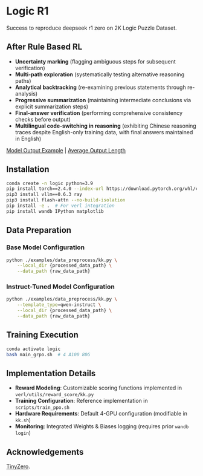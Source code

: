 # Logic R1

Success to reproduce deepseek r1 zero on 2K Logic Puzzle Dataset.

## After Rule Based RL
- **Uncertainty marking** (flagging ambiguous steps for subsequent verification)
- **Multi-path exploration** (systematically testing alternative reasoning paths)
- **Analytical backtracking** (re-examining previous statements through re-analysis)
- **Progressive summarization** (maintaining intermediate conclusions via explicit summarization steps)
- **Final-answer verification** (performing comprehensive consistency checks before output)
- **Multilingual code-switching in reasoning** (exhibiting Chinese reasoning traces despite English-only training data, with final answers maintained in English)

[Model Output Example](response.png) | [Average Output Length](mean_length.png)

## Installation
```bash
conda create -n logic python=3.9
pip install torch==2.4.0 --index-url https://download.pytorch.org/whl/cu121
pip3 install vllm==0.6.3 ray
pip3 install flash-attn --no-build-isolation
pip install -e .  # For verl integration
pip install wandb IPython matplotlib
```

## Data Preparation

### Base Model Configuration
```bash
python ./examples/data_preprocess/kk.py \
    --local_dir {processed_data_path} \
    --data_path {raw_data_path}
```

### Instruct-Tuned Model Configuration
```bash
python ./examples/data_preprocess/kk.py \
    --template_type=qwen-instruct \
    --local_dir {processed_data_path} \
    --data_path {raw_data_path}
```

## Training Execution
```bash
conda activate logic
bash main_grpo.sh  # 4 A100 80G
```

## Implementation Details
- **Reward Modeling**: Customizable scoring functions implemented in `verl/utils/reward_score/kk.py`
- **Training Configuration**: Reference implementation in `scripts/train_ppo.sh`
- **Hardware Requirements**: Default 4-GPU configuration (modifiable in `kk.sh`)
- **Monitoring**: Integrated Weights & Biases logging (requires prior `wandb login`)


## Acknowledgements
[TinyZero](https://github.com/Jiayi-Pan/TinyZero).
```